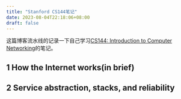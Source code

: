 ```yaml
---
title: "Stanford CS144笔记"
date: 2023-08-04T22:18:06+08:00
draft: false
---
```


这篇博客流水线的记录一下自己学习[CS144: Introduction to Computer Networking](https://cs144.github.io/)的笔记。

## 1 How the Internet works(in brief)

## 2 Service abstraction, stacks, and reliability
